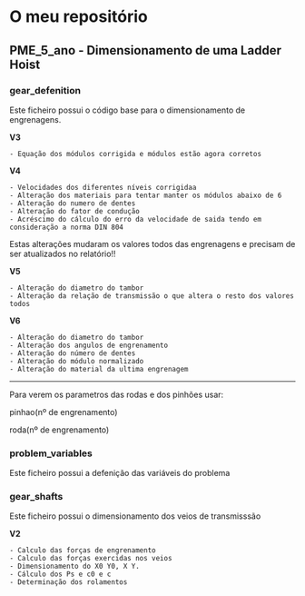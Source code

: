 # O meu repositório

## PME_5_ano - Dimensionamento de uma Ladder Hoist

### gear_defenition

Este ficheiro possui o código base para o dimensionamento de engrenagens.

**V3**

	- Equação dos módulos corrigida e módulos estão agora corretos

**V4**

	- Velocidades dos diferentes níveis corrigidaa
	- Alteração dos materiais para tentar manter os módulos abaixo de 6
	- Alteração do numero de dentes
	- Alteração do fator de condução
	- Acréscimo do cálculo do erro da velocidade de saida tendo em consideração a norma DIN 804

Estas alterações mudaram os valores todos das engrenagens e precisam de ser atualizados no relatório!!

**V5**

	- Alteração do diametro do tambor
	- Alteração da relação de transmissão o que altera o resto dos valores todos

**V6**

	- Alteração do diametro do tambor
	- Alteração dos angulos de engrenamento
	- Alteração do número de dentes
	- Alteração do módulo normalizado
	- Alteração do material da ultima engrenagem

---

Para verem os parametros das rodas e dos pinhões usar:

pinhao(nº de engrenamento)

roda(nº de engrenamento)

### problem_variables

Este ficheiro possui a defenição das variáveis do problema 

### gear_shafts

Este ficheiro possui o dimensionamento dos veios de transmisssão

**V2**

	- Calculo das forças de engrenamento
	- Calculo das forças exercidas nos veios
	- Dimensionamento do X0 Y0, X Y.
	- Cálculo dos Ps e c0 e c
	- Determinação dos rolamentos
